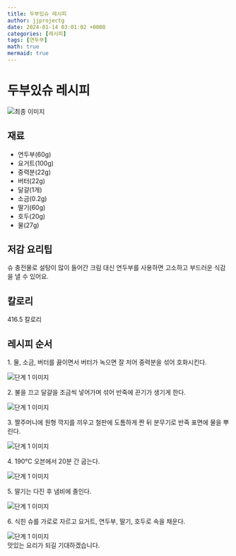 ```yaml
---
title: 두부있슈 레시피
author: jjprojectg
date: 2024-01-14 03:01:02 +0000
categories: [레시피]
tags: [연두부]
math: true
mermaid: true
---
```

<meta name="og:type" content="website"/>
<meta charset="UTF-8"/>
<div class="header">
  <h1>두부있슈 레시피</h1>
</div>

<div class="container my-4">
  <div class="row">
    <div class="col-12 col-md-6">
      <div class="recipe-image">
        <img src="http://www.foodsafetykorea.go.kr/uploadimg/cook/10_01114_2.png" class="step-image" alt="최종 이미지"/>
      </div>
    </div>
    <div class="col-12 col-md-6">
      <div class="ingredients">
        <h2>재료</h2>
        <ul class="card">
          <li> 연두부(60g) </li>
          <li>  요거트(100g) </li>
          <li>  중력분(22g) </li>
          <li> 버터(22g) </li>
          <li>  달걀(1개) </li>
          <li>  소금(0.2g) </li>
          <li> 딸기(60g) </li>
          <li>  호두(20g) </li>
          <li>  물(27g) </li>
</ul>
      </div>
    </div>
    <div class="col-12 col-md-6">
      <div class="ingredients">
        <h2>저감 요리팁</h2>
        <div class="card"> 
          <p>
            슈 충전물로 설탕이 많이 들어간 크림 대신 연두부를 사용하면 고소하고 부드러운 식감을 낼 수 있어요.
          </p>
        </div>
      </div>
      <div class="ingredients">
        <h2>칼로리</h2>
        <div class="card"> 
          <p>
            416.5 칼로리
          </p>
        </div>
      </div>
    </div>
  </div>

  <h2 class="my-4">레시피 순서</h2>
  <div class="card recipe-card">
    <div class="card-body recipe-step">
      <p class="card-text step-description">1. 물, 소금, 버터를 끓이면서 버터가 녹으면 잘 저어 중력분을 섞어 호화시킨다.</p>
      <img src="http://www.foodsafetykorea.go.kr/uploadimg/cook/20_01114_1.JPG" alt="단계 1 이미지" class="step-image"/>
    </div>
  </div>
  <div class="card recipe-card">
    <div class="card-body recipe-step">
      <p class="card-text step-description">2. 불을 끄고 달걀을 조금씩 넣어가며 섞어 반죽에 끈기가 생기게 한다.</p>
      <img src="http://www.foodsafetykorea.go.kr/uploadimg/cook/20_01114_2.JPG" alt="단계 1 이미지" class="step-image"/>
    </div>
  </div>
  <div class="card recipe-card">
    <div class="card-body recipe-step">
      <p class="card-text step-description">3. 짤주머니에 원형 깍지를 끼우고 철판에 도톰하게 짠 뒤 분무기로 반죽 표면에 물을 뿌린다.</p>
      <img src="http://www.foodsafetykorea.go.kr/uploadimg/cook/20_01114_3.JPG" alt="단계 1 이미지" class="step-image"/>
    </div>
  </div>
  <div class="card recipe-card">
    <div class="card-body recipe-step">
      <p class="card-text step-description">4. 190℃ 오븐에서 20분 간 굽는다.</p>
      <img src="http://www.foodsafetykorea.go.kr/uploadimg/cook/20_01114_4.JPG" alt="단계 1 이미지" class="step-image"/>
    </div>
  </div>
  <div class="card recipe-card">
    <div class="card-body recipe-step">
      <p class="card-text step-description">5. 딸기는 다진 후 냄비에 졸인다.</p>
      <img src="http://www.foodsafetykorea.go.kr/uploadimg/cook/20_01114_5.JPG" alt="단계 1 이미지" class="step-image"/>
    </div>
  </div>
  <div class="card recipe-card">
    <div class="card-body recipe-step">
      <p class="card-text step-description">6. 식힌 슈를 가로로 자르고 요거트, 연두부, 딸기, 호두로 속을 채운다.</p>
      <img src="http://www.foodsafetykorea.go.kr/uploadimg/cook/20_01114_6.JPG" alt="단계 1 이미지" class="step-image"/>
    </div>
  </div>

</div>
맛있는 요리가 되길 기대하겠습니다.
